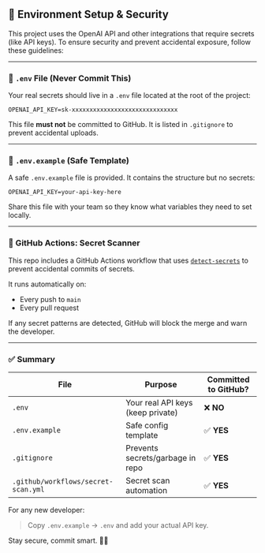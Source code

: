 ## 🔐 Environment Setup & Security

This project uses the OpenAI API and other integrations that require secrets (like API keys). To ensure security and prevent accidental exposure, follow these guidelines:

---

### 📁 `.env` File (Never Commit This)

Your real secrets should live in a `.env` file located at the root of the project:

```
OPENAI_API_KEY=sk-xxxxxxxxxxxxxxxxxxxxxxxxxxxxxx
```

This file **must not** be committed to GitHub. It is listed in `.gitignore` to prevent accidental uploads.

---

### 🧪 `.env.example` (Safe Template)

A safe `.env.example` file is provided. It contains the structure but no secrets:

```
OPENAI_API_KEY=your-api-key-here
```

Share this file with your team so they know what variables they need to set locally.

---

### 🤖 GitHub Actions: Secret Scanner

This repo includes a GitHub Actions workflow that uses [`detect-secrets`](https://github.com/Yelp/detect-secrets) to prevent accidental commits of secrets.

It runs automatically on:
- Every push to `main`
- Every pull request

If any secret patterns are detected, GitHub will block the merge and warn the developer.

---

### ✅ Summary

| File             | Purpose                          | Committed to GitHub? |
|------------------|----------------------------------|----------------------|
| `.env`           | Your real API keys (keep private)| ❌ **NO**            |
| `.env.example`   | Safe config template             | ✅ **YES**           |
| `.gitignore`     | Prevents secrets/garbage in repo | ✅ **YES**           |
| `.github/workflows/secret-scan.yml` | Secret scan automation         | ✅ **YES**           |

For any new developer:  
> Copy `.env.example` → `.env` and add your actual API key.

Stay secure, commit smart. 🔐✨
